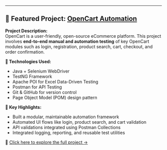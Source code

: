 ---

## 📂 Featured Project: [OpenCart Automation](https://github.com/dheerajt31/OpenCart)

**Project Description:**  
OpenCart is a user-friendly, open-source eCommerce platform. This project involves **end-to-end manual and automation testing** of key OpenCart modules such as login, registration, product search, cart, checkout, and order confirmation.

**🔧 Technologies Used:**
- Java + Selenium WebDriver
- TestNG Framework
- Apache POI for Excel Data-Driven Testing
- Postman for API Testing
- Git & GitHub for version control
- Page Object Model (POM) design pattern

**🚀 Key Highlights:**
- Built a modular, maintainable automation framework
- Automated UI flows like login, product search, and cart validation
- API validations integrated using Postman Collections
- Integrated logging, reporting, and reusable test utilities

🔗 [Click here to explore the full project →](https://github.com/dheerajt31/OpenCart)
